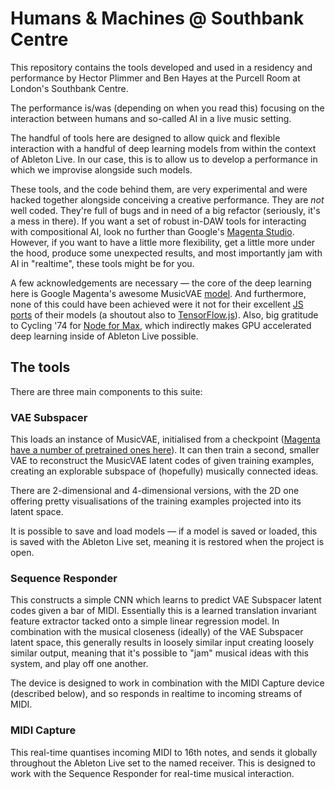 # Humans & Machines @ Southbank Centre

This repository contains the tools developed and used in a residency and performance by Hector Plimmer and Ben Hayes at the Purcell Room at London's Southbank Centre.

The performance is/was (depending on when you read this) focusing on the interaction between humans and so-called AI in a live music setting.

The handful of tools here are designed to allow quick and flexible interaction with a handful of deep learning models from within the context of Ableton Live. In our case, this is to allow us to develop a performance in which we improvise alongside such models.

These tools, and the code behind them, are very experimental and were hacked together alongside conceiving a creative performance. They are _not_ well coded. They're full of bugs and in need of a big refactor (seriously, it's a mess in there). If you want a set of robust in-DAW tools for interacting with compositional AI, look no further than Google's [Magenta Studio](https://github.com/tensorflow/magenta-studio).
However, if you want to have a little more flexibility, get a little more under the hood, produce some unexpected results, and most importantly jam with AI in "realtime", these tools might be for you.

A few acknowledgements are necessary — the core of the deep learning here is Google Magenta's awesome MusicVAE [model](https://magenta.tensorflow.org/music-vae). And furthermore, none of this could have been achieved were it not for their excellent [JS ports](https://magenta.tensorflow.org/js-announce) of their models (a shoutout also to [TensorFlow.js](https://www.tensorflow.org/js)). Also, big gratitude to Cycling '74 for [Node for Max](https://docs.cycling74.com/nodeformax/api/), which indirectly makes GPU accelerated deep learning inside of Ableton Live possible.

## The tools

There are three main components to this suite:

### VAE Subspacer

This loads an instance of MusicVAE, initialised from a checkpoint ([Magenta have a number of pretrained ones here](https://github.com/tensorflow/magenta-js/tree/master/music/checkpoints)). It can then train a second, smaller VAE to reconstruct the MusicVAE latent codes of given training examples, creating an explorable subspace of (hopefully) musically connected ideas.

There are 2-dimensional and 4-dimensional versions, with the 2D one offering pretty visualisations of the training examples projected into its latent space.

It is possible to save and load models — if a model is saved or loaded, this is saved with the Ableton Live set, meaning it is restored when the project is open.

### Sequence Responder

This constructs a simple CNN which learns to predict VAE Subspacer latent codes given a bar of MIDI. Essentially this is a learned translation invariant feature extractor tacked onto a simple linear regression model. In combination with the musical closeness (ideally) of the VAE Subspacer latent space, this generally results in loosely similar input creating loosely similar output, meaning that it's possible to "jam" musical ideas with this system, and play off one another.

The device is designed to work in combination with the MIDI Capture device (described below), and so responds in realtime to incoming streams of MIDI.

### MIDI Capture

This real-time quantises incoming MIDI to 16th notes, and sends it globally throughout the Ableton Live set to the named receiver. This is designed to work with the Sequence Responder for real-time musical interaction.
